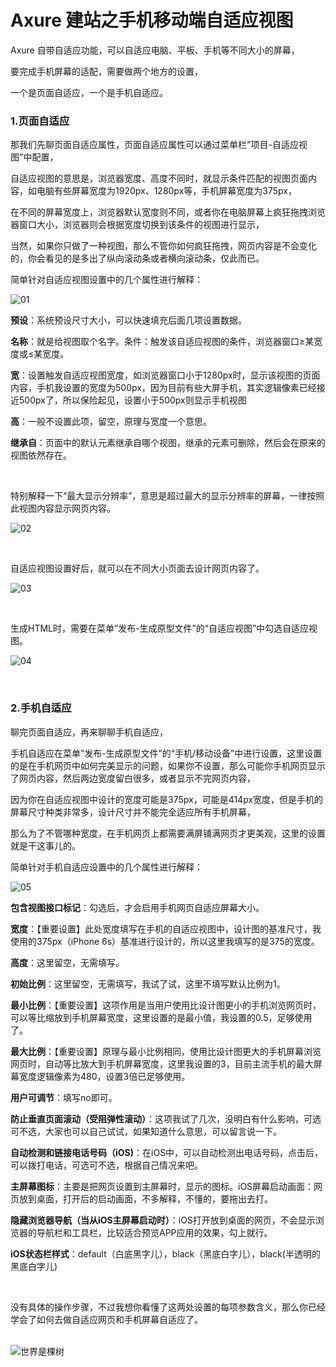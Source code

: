 # Axure 建站之手机移动端自适应视图

Axure 自带自适应功能，可以自适应电脑、平板、手机等不同大小的屏幕，

要完成手机屏幕的适配，需要做两个地方的设置，

一个是页面自适应，一个是手机自适应。

### 1.页面自适应

那我们先聊页面自适应属性，页面自适应属性可以通过菜单栏"项目-自适应视图"中配置，

自适应视图的意思是，浏览器宽度、高度不同时，就显示条件匹配的视图页面内容，如电脑有些屏幕宽度为1920px、1280px等，手机屏幕宽度为375px，

在不同的屏幕宽度上，浏览器默认宽度则不同，或者你在电脑屏幕上疯狂拖拽浏览器窗口大小，浏览器则会根据宽度切换到该条件的视图进行显示，

当然，如果你只做了一种视图，那么不管你如何疯狂拖拽，网页内容是不会变化的，你会看见的是多出了纵向滚动条或者横向滚动条，仅此而已。

简单针对自适应视图设置中的几个属性进行解释：

![01](013zishiying/01.png)

**预设**：系统预设尺寸大小，可以快速填充后面几项设置数据。

**名称**：就是给视图取个名字。条件：触发该自适应视图的条件，浏览器窗口≥某宽度或≤某宽度。

**宽**：设置触发自适应视图宽度，如浏览器窗口小于1280px时，显示该视图的页面内容，手机我设置的宽度为500px，因为目前有些大屏手机，其实逻辑像素已经接近500px了，所以保险起见，设置小于500px则显示手机视图

**高**：一般不设置此项，留空，原理与宽度一个意思。

**继承自**：页面中的默认元素继承自哪个视图，继承的元素可删除，然后会在原来的视图依然存在。

<br>

特别解释一下“最大显示分辨率”，意思是超过最大的显示分辨率的屏幕，一律按照此视图内容显示网页内容。

![02](013zishiying/02.png)



<br>

自适应视图设置好后，就可以在不同大小页面去设计网页内容了。

![03](013zishiying/03.png)

<br>

生成HTML时，需要在菜单”发布-生成原型文件”的“自适应视图”中勾选自适应视图。

![04](013zishiying/04.png)

<br>

### 2.手机自适应

聊完页面自适应，再来聊聊手机自适应，

手机自适应在菜单”发布-生成原型文件”的“手机/移动设备”中进行设置，这里设置的是在手机网页中如何完美显示的问题，如果你不设置，那么可能你手机网页显示了网页内容，然后两边宽度留白很多，或者显示不完网页内容，

因为你在自适应视图中设计的宽度可能是375px，可能是414px宽度，但是手机的屏幕尺寸种类非常多，设计尺寸并不能完全适应所有手机屏幕，

那么为了不管哪种宽度，在手机网页上都需要满屏铺满网页才更美观，这里的设置就是干这事儿的。


简单针对手机自适应设置中的几个属性进行解释：

![05](013zishiying/05.png)

**包含视图接口标记**：勾选后，才会启用手机网页自适应屏幕大小。

**宽度**：【重要设置】此处宽度填写在手机的自适应视图中，设计图的基准尺寸，我使用的375px（iPhone 6s）基准进行设计的，所以这里我填写的是375的宽度。

**高度**：这里留空，无需填写。

**初始比例**：这里留空，无需填写，我试了试，这里不填写默认比例为1。

**最小比例**：【重要设置】这项作用是当用户使用比设计图更小的手机浏览网页时，可以等比缩放到手机屏幕宽度，这里设置的是最小值，我设置的0.5，足够使用了。

**最大比例**：【重要设置】原理与最小比例相同，使用比设计图更大的手机屏幕浏览网页时，自动等比放大到手机屏幕宽度，这里我设置的3，目前主流手机的最大屏幕宽度逻辑像素为480，设置3倍已足够使用。

**用户可调节**：填写no即可。

**防止垂直页面滚动（受阻弹性滚动）**：这项我试了几次，没明白有什么影响，可选可不选，大家也可以自己试试，如果知道什么意思，可以留言说一下。

**自动检测和链接电话号码（iOS)**：在iOS中，可以自动检测出电话号码，点击后，可以拨打电话，可选可不选，根据自己情况来吧。

**主屏幕图标**：主要是把网页设置到主屏幕时，显示的图标。iOS屏幕启动画面：网页放到桌面，打开后的启动画面，不多解释，不懂的，要拖出去打。

**隐藏浏览器导航（当从iOS主屏幕启动时）**：iOS打开放到桌面的网页，不会显示浏览器的导航栏和工具栏，比较适合预览APP应用的效果，勾上就行。

**iOS状态栏样式**：default（白底黑字儿），black（黑底白字儿），black(半透明的黑底白字儿)

<br>

没有具体的操作步骤，不过我想你看懂了这两处设置的每项参数含义，那么你已经学会了如何去做自适应网页和手机屏幕自适应了。


<br>

<img src="https://visitor-badge.laobi.icu/badge?page_id=pmdaohang_com_013zishiying&left_color=%23000000&right_color=%2327bba0&left_text=view" style="display: inline-block;" alt="世界是棵树">